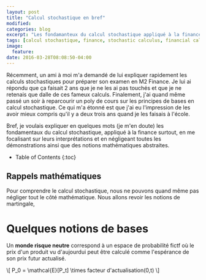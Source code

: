 ```yaml
---
layout: post
title: "Calcul stochastique en bref"
modified:
categories: blog
excerpt: "Les fondamanteux du calcul stochastique appliqué à la finance"
tags: [calcul stochastique, finance, stochastic calculus, financial calculus, Ito, Brownian motion, Black Scholes]
image:
  feature:
date: 2016-03-28T08:08:50-04:00
---
```


Récemment, un ami à moi m'a demandé de lui expliquer rapidement les calculs stochastiques pour préparer son examen en M2 Finance. Je lui ai répondu que ça faisait 2 ans que je ne les ai pas touchés et que je ne retenais que dalle de ces fameux calculs. Finalement, j'ai quand même passé un soir à reparcourir un poly de cours sur les principes de bases en calcul stochastique. Ce qui m'a étonné est que j'ai eu l'impression de les avoir mieux compris qu'il y a deux trois ans quand je les faisais à l'école. 

Bref, je voulais expliquer en quelques mots (je m'en doute) les fondamentaux du calcul stochastique, appliqué à la finance surtout, en me focalisant sur leurs interprétations et en négligeant toutes les démonstrations ainsi que des notions mathématiques abstraites. 

* Table of Contents
{:toc}

## Rappels mathématiques

Pour comprendre le calcul stochastique, nous ne pouvons quand même pas négliger tout le côté mathématique. Nous allons revoir les notions de martingale, 

# Quelques notions de bases

Un **monde risque neutre** correspond à un espace de probabilité fictf où le prix d'un produit vu d'aujourdui peut être calculé comme l'espérance de son prix futur actualisé.

\\[ P_0  = \mathcal{E}[P_t] \times facteur d'actualisation(0,t) \\]
